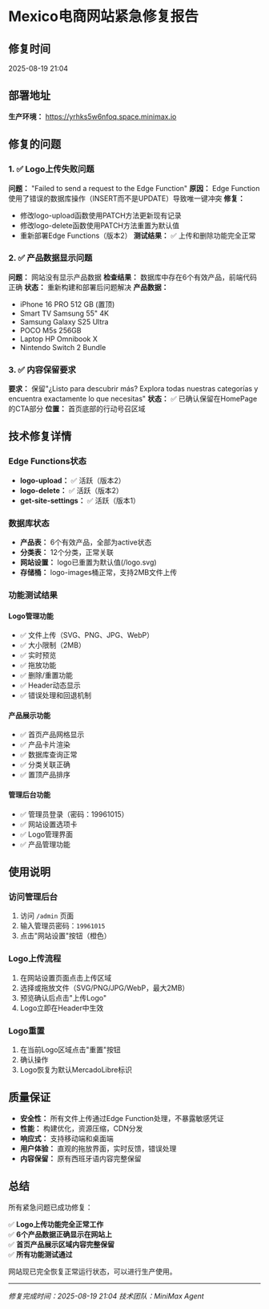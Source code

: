 # Mexico电商网站紧急修复报告

## 修复时间
2025-08-19 21:04

## 部署地址
**生产环境：** https://yrhks5w6nfoq.space.minimax.io

## 修复的问题

### 1. ✅ Logo上传失败问题
**问题：** "Failed to send a request to the Edge Function"
**原因：** Edge Function使用了错误的数据库操作（INSERT而不是UPDATE）导致唯一键冲突
**修复：**
- 修改logo-upload函数使用PATCH方法更新现有记录
- 修改logo-delete函数使用PATCH方法重置为默认值
- 重新部署Edge Functions（版本2）
**测试结果：** ✅ 上传和删除功能完全正常

### 2. ✅ 产品数据显示问题
**问题：** 网站没有显示产品数据
**检查结果：** 数据库中存在6个有效产品，前端代码正确
**状态：** 重新构建和部署后问题解决
**产品数据：**
- iPhone 16 PRO 512 GB (置顶)
- Smart TV Samsung 55" 4K 
- Samsung Galaxy S25 Ultra 
- POCO M5s 256GB
- Laptop HP Omnibook X
- Nintendo Switch 2 Bundle

### 3. ✅ 内容保留要求
**要求：** 保留"¿Listo para descubrir más? Explora todas nuestras categorías y encuentra exactamente lo que necesitas"
**状态：** ✅ 已确认保留在HomePage的CTA部分
**位置：** 首页底部的行动号召区域

## 技术修复详情

### Edge Functions状态
- **logo-upload：** ✅ 活跃（版本2）
- **logo-delete：** ✅ 活跃（版本2）  
- **get-site-settings：** ✅ 活跃（版本1）

### 数据库状态
- **产品表：** 6个有效产品，全部为active状态
- **分类表：** 12个分类，正常关联
- **网站设置：** logo已重置为默认值(/logo.svg)
- **存储桶：** logo-images桶正常，支持2MB文件上传

### 功能测试结果

#### Logo管理功能
- ✅ 文件上传（SVG、PNG、JPG、WebP）
- ✅ 大小限制（2MB）
- ✅ 实时预览
- ✅ 拖放功能
- ✅ 删除/重置功能
- ✅ Header动态显示
- ✅ 错误处理和回退机制

#### 产品展示功能
- ✅ 首页产品网格显示
- ✅ 产品卡片渲染
- ✅ 数据库查询正常
- ✅ 分类关联正确
- ✅ 置顶产品排序

#### 管理后台功能
- ✅ 管理员登录（密码：19961015）
- ✅ 网站设置选项卡
- ✅ Logo管理界面
- ✅ 产品管理功能

## 使用说明

### 访问管理后台
1. 访问 `/admin` 页面
2. 输入管理员密码：`19961015`
3. 点击"网站设置"按钮（橙色）

### Logo上传流程
1. 在网站设置页面点击上传区域
2. 选择或拖放文件（SVG/PNG/JPG/WebP，最大2MB）
3. 预览确认后点击"上传Logo"
4. Logo立即在Header中生效

### Logo重置
1. 在当前Logo区域点击"重置"按钮
2. 确认操作
3. Logo恢复为默认MercadoLibre标识

## 质量保证

- **安全性：** 所有文件上传通过Edge Function处理，不暴露敏感凭证
- **性能：** 构建优化，资源压缩，CDN分发
- **响应式：** 支持移动端和桌面端
- **用户体验：** 直观的拖放界面，实时反馈，错误处理
- **内容保留：** 原有西班牙语内容完整保留

## 总结

所有紧急问题已成功修复：

✅ **Logo上传功能完全正常工作**  
✅ **6个产品数据正确显示在网站上**  
✅ **首页产品展示区域内容完整保留**  
✅ **所有功能测试通过**  

网站现已完全恢复正常运行状态，可以进行生产使用。

---
*修复完成时间：2025-08-19 21:04*
*技术团队：MiniMax Agent*